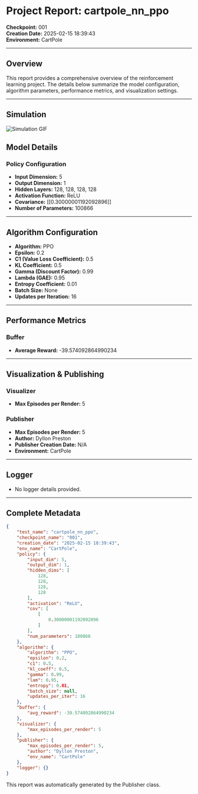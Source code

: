 # Project Report: cartpole_nn_ppo

**Checkpoint:** 001  
**Creation Date:** 2025-02-15 18:39:43  
**Environment:** CartPole

---

## Overview

This report provides a comprehensive overview of the reinforcement learning project. The details below summarize the model configuration, algorithm parameters, performance metrics, and visualization settings.

---

## Simulation

![Simulation GIF](simulation.gif)

## Model Details

### Policy Configuration
- **Input Dimension:** 5
- **Output Dimension:** 1
- **Hidden Layers:** 128, 128, 128, 128
- **Activation Function:** ReLU
- **Covariance:** [[0.30000001192092896]]
- **Number of Parameters:** 100866

---

## Algorithm Configuration

- **Algorithm:** PPO
- **Epsilon:** 0.2
- **C1 (Value Loss Coefficient):** 0.5
- **KL Coefficient:** 0.5
- **Gamma (Discount Factor):** 0.99
- **Lambda (GAE):** 0.95
- **Entropy Coefficient:** 0.01
- **Batch Size:** None
- **Updates per Iteration:** 16

---

## Performance Metrics

### Buffer
- **Average Reward:** -39.574092864990234

---

## Visualization & Publishing

### Visualizer
- **Max Episodes per Render:** 5

### Publisher
- **Max Episodes per Render:** 5
- **Author:** Dyllon Preston
- **Publisher Creation Date:** N/A
- **Environment:** CartPole

---

## Logger
- No logger details provided.

---

## Complete Metadata

```json
{
    "test_name": "cartpole_nn_ppo",
    "checkpoint_name": "001",
    "creation_date": "2025-02-15 18:39:43",
    "env_name": "CartPole",
    "policy": {
        "input_dim": 5,
        "output_dim": 1,
        "hidden_dims": [
            128,
            128,
            128,
            128
        ],
        "activation": "ReLU",
        "cov": [
            [
                0.30000001192092896
            ]
        ],
        "num_parameters": 100866
    },
    "algorithm": {
        "algorithm": "PPO",
        "epsilon": 0.2,
        "c1": 0.5,
        "kl_coeff": 0.5,
        "gamma": 0.99,
        "lam": 0.95,
        "entropy": 0.01,
        "batch_size": null,
        "updates_per_iter": 16
    },
    "buffer": {
        "avg_reward": -39.574092864990234
    },
    "visualizer": {
        "max_episodes_per_render": 5
    },
    "publisher": {
        "max_episodes_per_render": 5,
        "author": "Dyllon Preston",
        "env_name": "CartPole"
    },
    "logger": {}
}
```

This report was automatically generated by the Publisher class. 